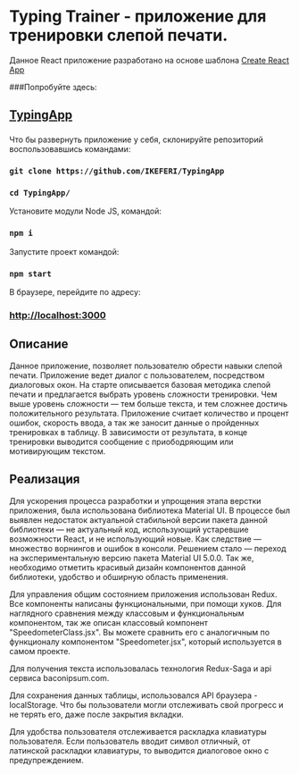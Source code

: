 # Typing Trainer - приложение для тренировки слепой печати.

Данное React приложение разработано на основе шаблона [Create React App](https://github.com/facebook/create-react-app)

###Попробуйте здесь:

## [TypingApp](https://ikeferi.github.io/TypingApp/)
###

Что бы развернуть приложение у себя, склонируйте репозиторий воспользовавшись командами:

### `git clone https://github.com/IKEFERI/TypingApp`

### `cd TypingApp/`

Установите модули Node JS, командой:

### `npm i`

Запустите проект командой: 

### `npm start`

В браузере, перейдите по адресу:

### [http://localhost:3000](http://localhost:3000)

## Описание

Данное приложение, позволяет пользователю обрести навыки слепой печати. Приложение ведет диалог с пользователем, посредством диалоговых окон.
На старте описывается базовая методика слепой печати и предлагается выбрать уровень сложности тренировки. Чем выше уровень сложности — тем больше
текста, и тем сложнее достичь положительного результата. Приложение считает количество и процент ошибок, скорость ввода, а так же заносит данные
о пройденных тренировках в таблицу. В зависимости от результата, в конце тренировки выводится сообщение с приободряющим или мотивирующим текстом.

## Реализация

Для ускорения процесса разработки и упрощения этапа верстки приложения, была использована библиотека Material UI. В процессе был выявлен 
недостаток актуальной стабильной версии пакета данной библиотеки — не актуальный код, использующий устаревшие возможности React, и не использующий
новые. Как следствие — множество ворнингов и ошибок в консоли. Решением стало — переход на экспериментальную версию пакета Material UI 5.0.0. Так же,
необходимо отметить красивый дизайн компонентов данной библиотеки, удобство и обширную область применения.

Для управления общим состоянием приложения использован Redux. Все компоненты написаны функциональными, при помощи хуков. Для наглядного сравнения
между классовым и функциональным компонентом, так же описан классовый компонент "SpeedometerClass.jsx". Вы можете сравнить его с аналогичным по 
функционалу компонентом "Speedometer.jsx", который используется в самом проекте.

Для получения текста использовалась технология Redux-Saga и api сервиса baconipsum.com.

Для сохранения данных таблицы, использовался API браузера - localStorage. Что бы пользователи могли отслеживать свой прогресс и не терять его,
 даже после закрытия вкладки.

Для удобства пользователя отслеживается раскладка клавиатуры пользователя. Если пользователь вводит символ отличный, от латинской раскладки клавиатуры, 
то выводится диалоговое окно с предупреждением.


